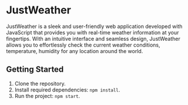 # JustWeather

JustWeather is a sleek and user-friendly web application developed with JavaScript that provides you with real-time weather information at your fingertips. With an intuitive interface and seamless design, JustWeather allows you to effortlessly check the current weather conditions, temperature, humidity for any location around the world.

## Getting Started

1. Clone the repository.
2. Install required dependencies: `npm install`.
3. Run the project: `npm start`.
